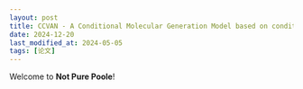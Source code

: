 ```yaml
---
layout: post
title: CCVAN - A Conditional Molecular Generation Model based on conditional VAE and Wasserstein GAN
date: 2024-12-20
last_modified_at: 2024-05-05
tags: [论文]
---
```

Welcome to **Not Pure Poole**! 
